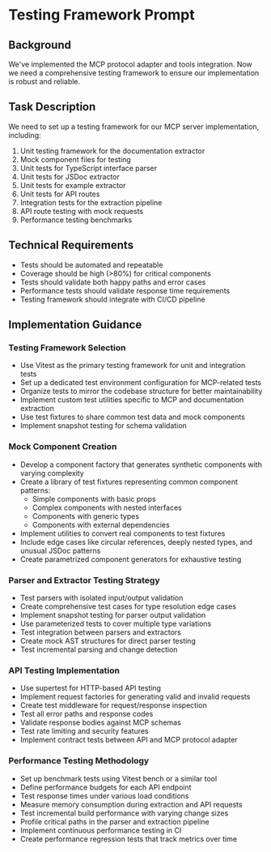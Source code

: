 # Testing Framework Prompt

## Background
We've implemented the MCP protocol adapter and tools integration. Now we need a comprehensive testing framework to ensure our implementation is robust and reliable.

## Task Description
We need to set up a testing framework for our MCP server implementation, including:

1. Unit testing framework for the documentation extractor
2. Mock component files for testing
3. Unit tests for TypeScript interface parser
4. Unit tests for JSDoc extractor
5. Unit tests for example extractor
6. Unit tests for API routes
7. Integration tests for the extraction pipeline
8. API route testing with mock requests
9. Performance testing benchmarks

## Technical Requirements
- Tests should be automated and repeatable
- Coverage should be high (>80%) for critical components
- Tests should validate both happy paths and error cases
- Performance tests should validate response time requirements
- Testing framework should integrate with CI/CD pipeline

## Implementation Guidance

### Testing Framework Selection
- Use Vitest as the primary testing framework for unit and integration tests
- Set up a dedicated test environment configuration for MCP-related tests
- Organize tests to mirror the codebase structure for better maintainability
- Implement custom test utilities specific to MCP and documentation extraction
- Use test fixtures to share common test data and mock components
- Implement snapshot testing for schema validation

### Mock Component Creation
- Develop a component factory that generates synthetic components with varying complexity
- Create a library of test fixtures representing common component patterns:
  - Simple components with basic props
  - Complex components with nested interfaces
  - Components with generic types
  - Components with external dependencies
- Implement utilities to convert real components to test fixtures
- Include edge cases like circular references, deeply nested types, and unusual JSDoc patterns
- Create parametrized component generators for exhaustive testing

### Parser and Extractor Testing Strategy
- Test parsers with isolated input/output validation
- Create comprehensive test cases for type resolution edge cases
- Implement snapshot testing for parser output validation
- Use parameterized tests to cover multiple type variations
- Test integration between parsers and extractors
- Create mock AST structures for direct parser testing
- Test incremental parsing and change detection

### API Testing Implementation
- Use supertest for HTTP-based API testing
- Implement request factories for generating valid and invalid requests
- Create test middleware for request/response inspection
- Test all error paths and response codes
- Validate response bodies against MCP schemas
- Test rate limiting and security features
- Implement contract tests between API and MCP protocol adapter

### Performance Testing Methodology
- Set up benchmark tests using Vitest bench or a similar tool
- Define performance budgets for each API endpoint
- Test response times under various load conditions
- Measure memory consumption during extraction and API requests
- Test incremental build performance with varying change sizes
- Profile critical paths in the parser and extraction pipeline
- Implement continuous performance testing in CI
- Create performance regression tests that track metrics over time